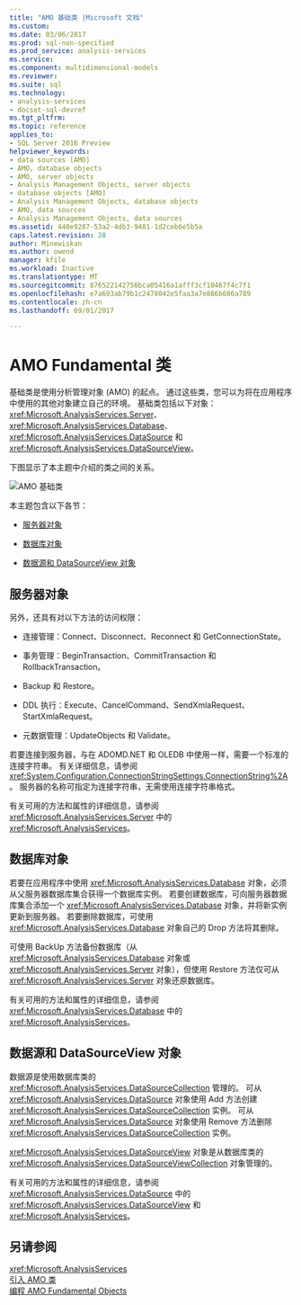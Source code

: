 ```yaml
---
title: "AMO 基础类 |Microsoft 文档"
ms.custom: 
ms.date: 03/06/2017
ms.prod: sql-non-specified
ms.prod_service: analysis-services
ms.service: 
ms.component: multidimensional-models
ms.reviewer: 
ms.suite: sql
ms.technology:
- analysis-services
- docset-sql-devref
ms.tgt_pltfrm: 
ms.topic: reference
applies_to:
- SQL Server 2016 Preview
helpviewer_keywords:
- data sources [AMO]
- AMO, database objects
- AMO, server objects
- Analysis Management Objects, server objects
- database objects [AMO]
- Analysis Management Objects, database objects
- AMO, data sources
- Analysis Management Objects, data sources
ms.assetid: 440e9287-53a2-4db3-9481-1d2ceb6e5b5a
caps.latest.revision: 28
author: Minewiskan
ms.author: owend
manager: kfile
ms.workload: Inactive
ms.translationtype: MT
ms.sourcegitcommit: 876522142756bca05416a1afff3cf10467f4c7f1
ms.openlocfilehash: e7a693ab79b1c2478042e5faa3a7e886b686a789
ms.contentlocale: zh-cn
ms.lasthandoff: 09/01/2017

---
```

# <a name="amo-fundamental-classes"></a>AMO Fundamental 类
  基础类是使用分析管理对象 (AMO) 的起点。 通过这些类，您可以为将在应用程序中使用的其他对象建立自己的环境。 基础类包括以下对象：<xref:Microsoft.AnalysisServices.Server>、<xref:Microsoft.AnalysisServices.Database>、<xref:Microsoft.AnalysisServices.DataSource> 和 <xref:Microsoft.AnalysisServices.DataSourceView>。  
  
 下图显示了本主题中介绍的类之间的关系。  
  
 ![AMO 基础类](../../../analysis-services/multidimensional-models/analysis-management-objects/media/amo-fundamentalclasses.gif "AMO 基础类")  
  
 本主题包含以下各节：  
  
-   [服务器对象](#ServerObjects)  
  
-   [数据库对象](#DatabaseObjects)  
  
-   [数据源和 DataSourceView 对象](#DSandDSV)  
  
##  <a name="ServerObjects"></a>服务器对象  
 另外，还具有对以下方法的访问权限：  
  
-   连接管理：Connect、Disconnect、Reconnect 和 GetConnectionState。  
  
-   事务管理：BeginTransaction、CommitTransaction 和 RollbackTransaction。  
  
-   Backup 和 Restore。  
  
-   DDL 执行：Execute、CancelCommand、SendXmlaRequest、StartXmlaRequest。  
  
-   元数据管理：UpdateObjects 和 Validate。  
  
 若要连接到服务器，与在 ADOMD.NET 和 OLEDB 中使用一样，需要一个标准的连接字符串。 有关详细信息，请参阅<xref:System.Configuration.ConnectionStringSettings.ConnectionString%2A>。 服务器的名称可指定为连接字符串，无需使用连接字符串格式。  
  
 有关可用的方法和属性的详细信息，请参阅 <xref:Microsoft.AnalysisServices.Server> 中的 <xref:Microsoft.AnalysisServices>。  
  
##  <a name="DatabaseObjects"></a>数据库对象  
 若要在应用程序中使用 <xref:Microsoft.AnalysisServices.Database> 对象，必须从父服务器数据库集合获得一个数据库实例。 若要创建数据库，可向服务器数据库集合添加一个 <xref:Microsoft.AnalysisServices.Database> 对象，并将新实例更新到服务器。 若要删除数据库，可使用 <xref:Microsoft.AnalysisServices.Database> 对象自己的 Drop 方法将其删除。  
  
 可使用 BackUp 方法备份数据库（从 <xref:Microsoft.AnalysisServices.Database> 对象或 <xref:Microsoft.AnalysisServices.Server> 对象），但使用 Restore 方法仅可从 <xref:Microsoft.AnalysisServices.Server> 对象还原数据库。  
  
 有关可用的方法和属性的详细信息，请参阅 <xref:Microsoft.AnalysisServices.Database> 中的 <xref:Microsoft.AnalysisServices>。  
  
##  <a name="DSandDSV"></a>数据源和 DataSourceView 对象  
 数据源是使用数据库类的 <xref:Microsoft.AnalysisServices.DataSourceCollection> 管理的。 可从 <xref:Microsoft.AnalysisServices.DataSource> 对象使用 Add 方法创建 <xref:Microsoft.AnalysisServices.DataSourceCollection> 实例。 可从 <xref:Microsoft.AnalysisServices.DataSource> 对象使用 Remove 方法删除 <xref:Microsoft.AnalysisServices.DataSourceCollection> 实例。  
  
 <xref:Microsoft.AnalysisServices.DataSourceView> 对象是从数据库类的 <xref:Microsoft.AnalysisServices.DataSourceViewCollection> 对象管理的。  
  
 有关可用的方法和属性的详细信息，请参阅 <xref:Microsoft.AnalysisServices.DataSource> 中的 <xref:Microsoft.AnalysisServices.DataSourceView> 和 <xref:Microsoft.AnalysisServices>。  
  
## <a name="see-also"></a>另请参阅  
 <xref:Microsoft.AnalysisServices>   
 [引入 AMO 类](../../../analysis-services/multidimensional-models/analysis-management-objects/amo-classes-introduction.md)   
 [编程 AMO Fundamental Objects](../../../analysis-services/multidimensional-models/analysis-management-objects/programming-amo-fundamental-objects.md)  
  
  

